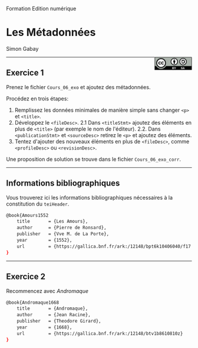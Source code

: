 Formation Edition numérique

# Les Métadonnées

Simon Gabay

<img style="float: right; width: 20%;" src="../Cours_06_images/cc-by-sa.png">

---
## Exercice 1

Prenez le fichier `Cours_06_exo` et ajoutez des métadonnées.

Procédez en trois étapes:
1. Remplissez les données minimales de manière simple sans changer `<p>` et `<title>`.
2. Développez le `<fileDesc>`.
	2.1 Dans `<titleStmt>` ajoutez des éléments en plus de `<title>` (par exemple le nom de l'éditeur).
	2.2. Dans `<publicationStmt>` et `<sourceDesc>` retirez le `<p>` et ajoutez des éléments.
4. Tentez d'ajouter des nouveaux éléments en plus de  `<fileDesc>`, comme `<profileDesc>` ou `<revisionDesc>`.

Une proposition de solution se trouve dans le fichier `Cours_06_exo_corr`.

---

## Informations bibliographiques

Vous trouverez ici les informations bibliographiques nécessaires à la constitution du `teiHeader`.

```bash
@book{Amours1552
    title       = {Les Amours},
    author      = {Pierre de Ronsard},
    publisher   = {Vve M. de La Porte},
    year        = {1552},
    url         = {https://gallica.bnf.fr/ark:/12148/bpt6k10406040/f17.image}
}
```

---
## Exercice 2

Recommencez avec _Andromaque_

```bash
@book{Andromaque1668
    title       = {Andromaque},
    author      = {Jean Racine},
    publisher   = {Theodore Girard},
    year        = {1668},
    url         = {https://gallica.bnf.fr/ark:/12148/btv1b8610810z}
}
```